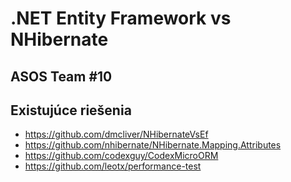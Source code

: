 # .NET Entity Framework vs NHibernate
## ASOS Team #10

## Existujúce riešenia
- https://github.com/dmcliver/NHibernateVsEf
- https://github.com/nhibernate/NHibernate.Mapping.Attributes
- https://github.com/codexguy/CodexMicroORM
- https://github.com/leotx/performance-test

